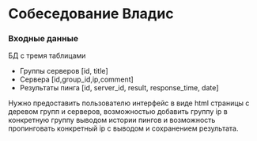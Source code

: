 # Собеседование Владис

### Входные данные

БД с тремя таблицами

- Группы серверов [id, title]
- Сервера [id,group_id,ip,comment]
- Результаты пинга [id, server_id, result, response_time, date]

Нужно предоставить пользователю интерфейс в виде html страницы
с деревом групп и серверов, возможностью добавить группу ip в конкретную группу
выводом истории пингов и возможность пропинговать конкретный ip с выводом и сохранением результата.


